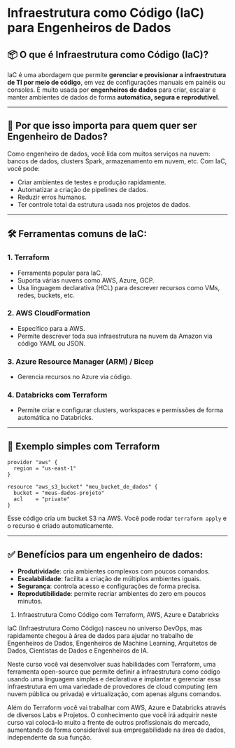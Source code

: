﻿
# Infraestrutura como Código (IaC) para Engenheiros de Dados

## 📦 O que é Infraestrutura como Código (IaC)?

IaC é uma abordagem que permite **gerenciar e provisionar a infraestrutura de TI por meio de código**, em vez de configurações manuais em painéis ou consoles. É muito usada por **engenheiros de dados** para criar, escalar e manter ambientes de dados de forma **automática, segura e reprodutível**.

---

## 🚀 Por que isso importa para quem quer ser Engenheiro de Dados?

Como engenheiro de dados, você lida com muitos serviços na nuvem: bancos de dados, clusters Spark, armazenamento em nuvem, etc. Com IaC, você pode:

- Criar ambientes de testes e produção rapidamente.
- Automatizar a criação de pipelines de dados.
- Reduzir erros humanos.
- Ter controle total da estrutura usada nos projetos de dados.

---

## 🛠 Ferramentas comuns de IaC:

### 1. Terraform
- Ferramenta popular para IaC.
- Suporta várias nuvens como AWS, Azure, GCP.
- Usa linguagem declarativa (HCL) para descrever recursos como VMs, redes, buckets, etc.

### 2. AWS CloudFormation
- Específico para a AWS.
- Permite descrever toda sua infraestrutura na nuvem da Amazon via código YAML ou JSON.

### 3. Azure Resource Manager (ARM) / Bicep
- Gerencia recursos no Azure via código.

### 4. Databricks com Terraform
- Permite criar e configurar clusters, workspaces e permissões de forma automática no Databricks.

---

## 🧠 Exemplo simples com Terraform

```hcl
provider "aws" {
  region = "us-east-1"
}

resource "aws_s3_bucket" "meu_bucket_de_dados" {
  bucket = "meus-dados-projeto"
  acl    = "private"
}
```

Esse código cria um bucket S3 na AWS. Você pode rodar `terraform apply` e o recurso é criado automaticamente.

---

## ✅ Benefícios para um engenheiro de dados:

- **Produtividade**: cria ambientes complexos com poucos comandos.
- **Escalabilidade**: facilita a criação de múltiplos ambientes iguais.
- **Segurança**: controla acesso e configurações de forma precisa.
- **Reprodutibilidade**: permite recriar ambientes do zero em poucos minutos.


1. Infraestrutura Como Código com Terraform, AWS, Azure e Databricks

IaC (Infraestrutura Como Código) nasceu no universo DevOps, mas rapidamente chegou à área de dados para ajudar no trabalho de Engenheiros de Dados, Engenheiros de Machine Learning, Arquitetos de Dados, Cientistas de Dados e Engenheiros de IA.

Neste curso você vai desenvolver suas habilidades com Terraform, uma ferramenta open-source que permite definir a infraestrutura como código usando uma linguagem simples e declarativa e implantar e gerenciar essa infraestrutura em uma variedade de provedores de cloud computing (em nuvem pública ou privada) e virtualização, com apenas alguns comandos.

Além do Terraform você vai trabalhar com AWS, Azure e Databricks através de diversos Labs e Projetos. O conhecimento que você irá adquirir neste curso vai colocá-lo muito a frente de outros profissionais do mercado, aumentando de forma considerável sua empregabilidade na área de dados, independente da sua função.